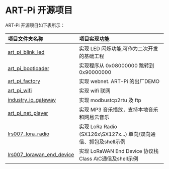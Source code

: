 # ART-Pi 开源项目

ART-Pi 开源项目如下表所示：

| **项目文件夹名称**                             | **项目实现功能**        |
| :---------------------------------------------------- | :------------------------------ |
| [art_pi_blink_led](./art_pi_blink_led)    | 实现 LED 闪烁功能,可作为二次开发的基础工程 |
| [art_pi_bootloader](./art_pi_bootloader) | 实现程序从 0x08000000 跳转到 0x90000000 |
| [art_pi_factory](./art_pi_factory) | 实现 webnet. ART-Pi 的出厂DEMO |
| [art_pi_wifi](./art_pi_wifi) | 实现 wifi 联网 |
| [industry_io_gateway](./industry_io_gateway) | 实现 modbustcp2rtu 及 ftp |
| [art_pi_net_player](./art_pi_net_player) | 实现 MP3 音乐播放，支持本地音乐和网易云音乐 |
| [lrs007_lora_radio](./lrs007_lora_radio) | 实现 LoRa Radio (SX126x\SX127x...) 单向/双向通信、抓包及shell示例 |
| [lrs007_lorawan_end_device](./lrs007_lorawan_end_device) | 实现 LoRaWAN End Device 协议栈Class A\C通信及shell示例 |